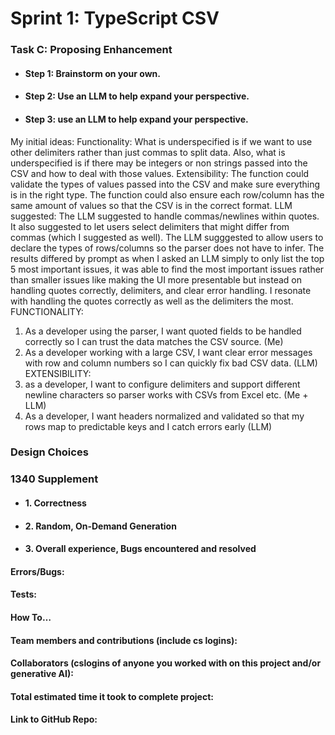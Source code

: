 # Sprint 1: TypeScript CSV

### Task C: Proposing Enhancement

- #### Step 1: Brainstorm on your own.

- #### Step 2: Use an LLM to help expand your perspective.

- #### Step 3: use an LLM to help expand your perspective.
My initial ideas: Functionality: What is underspecified is if we want to use other delimiters rather than just commas to split data. Also, what is underspecified is if there may be integers or non strings passed into the CSV and how to deal with those values. Extensibility: The function could validate the types of values passed into the CSV and make sure everything is in the right type. The function could also ensure each row/column has the same amount of values so that the CSV is in the correct format.
LLM suggested: The LLM suggested to handle commas/newlines within quotes. It also suggested to let users select delimiters that might differ from commas (which I suggested as well). The LLM sugggested to allow users to declare the types of rows/columns so the parser does not have to infer. The results differed by prompt as when I asked an LLM simply to only list the top 5 most important issues, it was able to find the most important issues rather than smaller issues like making the UI more presentable but instead on handling quotes correctly, delimiters, and clear error handling. I resonate with handling the quotes correctly as well as the delimiters the most.
FUNCTIONALITY:
1. As a developer using the parser, I want quoted fields to be handled correctly so I can trust the data matches the CSV source. (Me)
2. As a developer working with a large CSV, I want clear error messages with row and column numbers so I can quickly fix bad CSV data. (LLM)
EXTENSIBILITY:
3. as a developer, I want to configure delimiters and support different newline characters so parser works with CSVs from Excel etc. (Me + LLM)
4. As a developer, I want headers normalized and validated so that my rows map to predictable keys and I catch errors early (LLM)


### Design Choices

### 1340 Supplement

- #### 1. Correctness

- #### 2. Random, On-Demand Generation

- #### 3. Overall experience, Bugs encountered and resolved
#### Errors/Bugs:
#### Tests:
#### How To…

#### Team members and contributions (include cs logins):

#### Collaborators (cslogins of anyone you worked with on this project and/or generative AI):
#### Total estimated time it took to complete project:
#### Link to GitHub Repo:  
